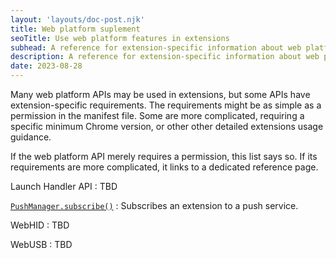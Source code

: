 ```yaml
---
layout: 'layouts/doc-post.njk'
title: Web platform suplement
seoTitle: Use web platform features in extensions
subhead: A reference for extension-specific information about web platform APIs.
description: A reference for extension-specific information about web platform APIs.
date: 2023-08-28
---
```


Many web platform APIs may be used in extensions, but some APIs have extension-specific requirements. The requirements might be as simple as a permission in the manifest file. Some are more complicated, requiring a specific minimum Chrome version, or other other detailed extensions usage guidance.

If the web platform API merely requires a permission, this list says so. If its requirements are more complicated, it links to a dedicated reference page.

Launch Handler API
: TBD

[`PushManager.subscribe()`](/docs/extensions/reference/web/pushmanager-subscribe)
: Subscribes an extension to a push service.

WebHID
: TBD

WebUSB
: TBD